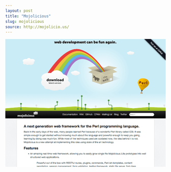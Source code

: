 ```yaml
---
layout: post
title: "Mojolicious"
slug: mojolicious
source: http://mojolicio.us/
---
```


<img src="/screenshots/mojolicious.png">

